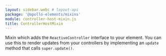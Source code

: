 ```yaml
---
layout: sidebar.webc # layout-api
package: '@apollo-elements/mixins'
module: controller-host-mixin.js
title: ControllerHostMixin
---
```

<!-- ----------------------------------------------------------------------------------------
     Welcome! This file includes automatically generated API documentation.
     To edit the docs that appear within, find the original source file under `packages/*`,
     corresponding to the package name and module in this YAML front-matter block.
     Thank you for your interest in Apollo Elements 😁
------------------------------------------------------------------------------------------ -->

Mixin which adds the `ReactiveController` interface to your element. You can use 
this to render updates from your controllers by implementing an `update` method 
that calls `super.update()`.

<docs-playground id="mouse-controller" playground-name="mouse-controller"></docs-playground>
